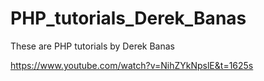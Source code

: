 # PHP_tutorials_Derek_Banas
These are PHP tutorials by Derek Banas

https://www.youtube.com/watch?v=NihZYkNpslE&t=1625s
